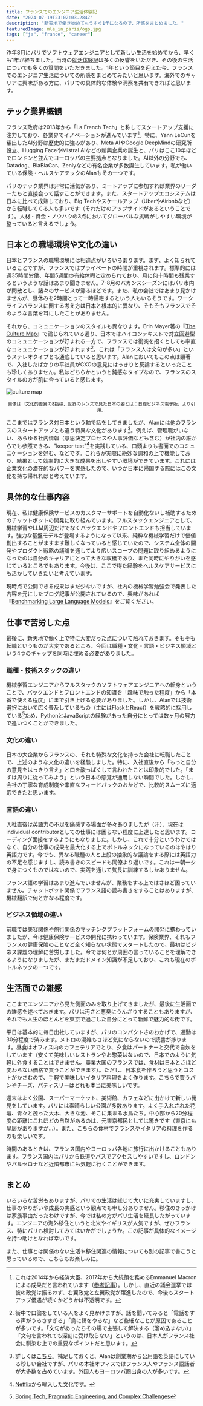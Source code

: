 ```yaml
---
title: フランスでのエンジニア生活体験記
date: "2024-07-19T23:02:03.284Z"
description: "新天地で働き始めてもうすぐ1年になるので、所感をまとめました。"
featuredImage: mle_in_paris/ogp.jpg
tags: ["ja", "france", "career"]
---
```


昨年8月にパリでソフトウェアエンジニアとして新しい生活を始めてから、早くも1年が経ちました。当時の[就活体験記](https://hippocampus-garden.com/job_hunt_in_france/)は多くの反響をいただき、その後の生活についても多くの質問をいただきました。1年という節目を迎えた今、フランスでのエンジニア生活についての所感をまとめてみたいと思います。海外でのキャリアに興味がある方に、パリでの具体的な体験や洞察を共有できればと思います。

## テック業界概観

フランス政府は2013年から「La French Tech」と称してスタートアップ支援に注力しており、各業界でイノベーションが進んでいます[^1]。特に、Yann LeCunを輩出したAI分野は歴史的に強みがあり、Meta AIやGoogle DeepMindの研究所設立、Hugging FaceやMistral AIなどの新興企業の誕生と、パリはここ10年ほどでロンドンと並んでヨーロッパの主要拠点となりました。AI以外の分野でも、Datadog、BlaBlaCar、Zenlyなどの有名企業が多数誕生しています。私が働いている保険・ヘルスケアテックのAlanもその一つです。

パリのテック業界は非常に活気があり、ミートアップに参加すれば業界のリーダーたちと直接会って話すことができます。また、スタートアップエコシステムは日本に比べて成熟しており、Big Techやスケールアップ（UberやAirbnbなど）から転職してくる人も多いです（それだけのアップサイドがあるということです）。人材・資金・ノウハウの3点においてグローバルな挑戦がしやすい環境が整っていると言えるでしょう。

## 日本との職場環境や文化の違い

日本とフランスの職場環境には相違点がいろいろあります。まず、よく知られていることですが、フランスではプライベートの時間が重視されます。標準的には週35時間労働、年間5週間の有給休暇と定められており、月に何十時間も残業するというような話はあまり聞きません。7-8月のバカンスシーズンにはパリ市内が閑散とし、諸々のサービスが滞るほどです。また、私の会社ではあまり見かけませんが、昼休みを2時間とって一時帰宅するという人もいるそうです。ワークライフバランスに関する考え方は日本と根本的に異なり、そもそもフランスでそのような言葉を耳にしたことがありません。

それから、コミュニケーションのスタイルも異なります。Erin Mayer著の『[The Culture Map](https://erinmeyer.com/books/the-culture-map/)』で論じられている通り、日本ではハイコンテキストで対立回避型のコミュニケーションが好まれる一方で、フランスでは衝突を招くとしても率直なコミュニケーションが好まれます[^2]。これは「フランス人は文句が多い」というステレオタイプとも通底していると思います。Alanにおいてもこの点は顕著で、入社したばかりの平社員がCXOの意見にはっきりと反論するといったことも珍しくありません。私はどちらかというと鈍感なタイプなので、フランスのスタイルの方が肌に合っていると感じます。

![culture map](culture_map.png)

<div style="text-align: center;"><small>画像は「<a href="https://business.nikkei.com/atcl/seminar/20/00046/080300003/">文化的差異の8指標、世界のレンズで見た日本の姿とは：日経ビジネス電子版</a>」より引用。</small></div>

ここまではフランス対日本という軸で話をしてきましたが、Alanには他のフランスのスタートアップとも違う特異な文化があります[^3]。例えば、管理職がいない、あらゆる社内情報（意思決定プロセスや人事評価なども含む）が社内の誰からでも参照できる、"keeper test"[^4]を実践している、口頭よりも書面でのコミュニケーションを好む、などです。これらが実際に絶妙な調和の上で機能しており、結果として効率的に大きな成果を出しやすい環境ができています。これには企業文化の潜在的なパワーを実感したので、いつか日本に帰国する際にはこの文化を持ち帰れればと考えています。

## 具体的な仕事内容

現在、私は健康保険サービスのカスタマーサポートを自動化ないし補助するためのチャットボットの開発に取り組んでいます。フルスタックエンジニアとして、機械学習やLLM周辺だけでなくバックエンドやフロントエンドも担当しています。強力な基盤モデルが登場するようになって以来、純粋な機械学習だけで価値創出することがますます難しくなっていると感じていたので、システム全体の開発やプロダクト戦略の議論を通してより広いスコープの問題に取り組めるようになったのは自分のキャリアにとって大きな収穫であり、また同時にやりがいを感じているところでもあります。今後は、ここで得た経験をヘルスケアサービスにも活かしていきたいと考えています。

現時点で公開できる成果はまだ少ないですが、社内の機械学習勉強会で発表した内容を元にしたブログ記事が公開されているので、興味があれば『[Benchmarking Large Language Models](https://medium.com/alan/benchmarking-large-language-models-1e1ab5b809ac)』をご覧ください。

## 仕事で苦労した点

最後に、新天地で働く上で特に大変だった点について触れておきます。そもそも転職というものが大変であるところ、今回は職種・文化・言語・ビジネス領域という4つのギャップを同時に埋める必要がありました。

### 職種・技術スタックの違い

機械学習エンジニアからフルスタックのソフトウェアエンジニアへの転身ということで、バックエンドとフロントエンドの知識を「趣味で触った程度」から「本番で使える程度」にまで引き上げる必要がありました。しかし、Alanでは技術選択において広く普及しているもの（主にはFlaskとReact）を戦略的に採用している[^5]ため、PythonとJavaScriptの経験があった自分にとっては数ヶ月の努力で追いつくことができました。

### 文化の違い

日本の大企業からフランスの、それも特殊な文化を持った会社に転職したことで、上述のような文化の違いを経験しました。特に、入社直後から「もっと自分の意見をはっきり言え」と口を酸っぱくして言われたことは印象的でした。「まずは周りに従ってみよう」という日本の感覚が通用しない瞬間でした。しかし、会社の丁寧な育成制度や率直なフィードバックのおかげで、比較的スムーズに適応できたと思います。

### 言語の違い

入社直後は英語力の不足を痛感する場面が多々ありましたが（汗）、現在はindividual contributorとしての仕事には困らない程度に上達したと思います。コーディング面接をするようにもなりました。しかし、これで十分というわけではなく、自分の仕事の成果を最大化する上でボトルネックになっているのはやはり英語力です。今でも、異なる職種の人と上段の抽象的な議論をする際には英語力の不足を感じますし、読み書きのスピードも同僚より遅いです。これは一朝一夕で身につくものではないので、実践を通して気長に訓練するしかありません。

フランス語の学習はあまり進んでいませんが、業務をする上ではさほど困っていません。チャットボット関係でフランス語の読み書きをすることはありますが、機械翻訳で何とかなる程度です。

### ビジネス領域の違い

前職では美容関係や旅行関係のマッチングプラットフォームの開発に携わっていましたが、今は健康保険サービスの開発に携わっています。保険業界、それもフランスの健康保険のことなど全く知らない状態でスタートしたので、最初はビジネス課題の理解に苦労しました。今では何とか周囲の言っていることを理解できるようになりましたが、まだまだドメイン知識が不足しており、これも現在のボトルネックの一つです。

## 生活面での雑感

ここまでエンジニアから見た側面のみを取り上げてきましたが、最後に生活面での雑感を述べておきます。パリは汚さと悪臭にうんざりすることもありますが、それでも人生のほとんどを東京で過ごした自分にとって新鮮で魅力的な街です。

平日は基本的に毎日出社していますが、パリのコンパクトさのおかげで、通勤は30分程度で済みます。メトロの混雑もさほど気にならないので読書が捗ります。昼食はオフィス内のカフェテリアでとり、夕食はパートナーと交代で自炊をしています（安くて美味しいレストランやお惣菜はないので、日本でのように気軽に外食することはできません。農業大国のフランスでは、食材は日本とさほど変わらない価格で買うことができます）。ただし、日本食を作ろうと思うとコストがかさむので、手軽で美味しいイタリア料理をよく作ります。こちらで買うパンやチーズ、パティスリーはどれも本当に美味しいです。

週末はよく公園、スーパーマーケット、美術館、カフェなどに出かけて新しい発見をしています。パリには素晴らしい公園が多数あります。よく手入れされた花壇、青々と茂った大木、大きな池、そこに集まる水鳥たち。中心部から20分程度の距離にこれほどの自然があるのは、元東京都民としては驚きです（東京にも皇居がありますが…）。また、こちらの食材でフランスやイタリアの料理を作るのも楽しいです。

時間のあるときは、フランス国内やヨーロッパ各地に旅行に出かけることもあります。フランス国内はパリから鉄道やバスでアクセスしやすいですし、ロンドンやバルセロナなど近隣都市にも気軽に行くことができます。

## まとめ

いろいろな苦労もありますが、パリでの生活は総じて大いに充実していますし、仕事のやりがいや成長の実感という観点でも申し分ありません。移住のきっかけは家族事由だったわけですが、今では私の方がパリ生活を延長したがっています。エンジニアの海外移住というと北米やイギリスが人気ですが、ぜひフランス、特にパリも検討してみてはいかがでしょうか。この記事が具体的なイメージを持つ助けとなれば幸いです。

また、仕事とは関係のない生活や移住関連の情報についても別の記事で書こうと思っているので、こちらもお楽しみに。

[^1]: これは2014年から経済大臣、2017年から大統領を務めるEmmanuel Macronによる成果だと言われています（[参考記事](https://note.com/preventure/n/n29931f86abcb)）。しかし、直近の議会選挙では彼の政党は振るわず、右翼政党と左翼政党が躍進したので、今後もスタートアップ優遇が続くかどうかは不透明です。

[^2]: 街中で口論をしている人をよく見かけますが、話を聞いてみると「電話をする声がうるさすぎる」「鳥に餌をやるな」など些細なことが原因であることが多いです。「文句があったらその場で主張して解決する（溜め込まない）」「文句を言われても深刻に受け取らない」というのは、日本人がフランス社会に馴染む上での重要なポイントだと思います。

[^3]: 詳しくは[こちら](https://alan.com/en/healthybusiness/playbook)。補足しておくと、Alanは創業期から公用語を英語にしている珍しい会社ですが、パリの本社オフィスではフランス人やフランス語話者が大多数を占めています。外国人もヨーロッパ圏出身の人が多いです。

[^4]: [Netflix](https://jobs.netflix.com/culture)から輸入した文化です。

[^5]: [Boring Tech, Pragmatic Engineering, and Complex Challenges](https://medium.com/alan/boring-tech-pragmatic-engineering-and-complex-challenges-92ce55f02b29)
